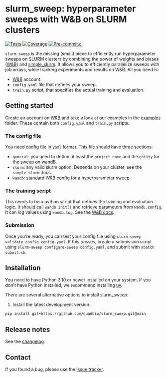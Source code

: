 # slurm_sweep: hyperparameter sweeps with W&B on SLURM clusters

[![Tests][badge-tests]][tests]
[![Coverage][badge-coverage]][coverage]
[![Pre-commit.ci][badge-pre-commit]][pre-commit]

[badge-tests]: https://github.com/quadbio/slurm_sweep/actions/workflows/test.yaml/badge.svg
[badge-coverage]: https://codecov.io/gh/quadbio/slurm_sweep/branch/main/graph/badge.svg
[badge-pre-commit]: https://results.pre-commit.ci/badge/github/quadbio/slurm_sweep/main.svg


`slurm_sweep` is the missing (small) piece to efficiently run hyperparameter sweeps on SLURM clusters by combining the power of weights and biases ([W&B][]) and [simple_slurm][]. It allows you to efficiently parallelize sweeps with job arrays, while tracking experiments and results on W&B. All you need is:

- [W&B][] account.
- `config.yaml` file that defines your sweep.
- `train.py` script, that specifies the actual training and evaluation.

## Getting started

Create an account on [W&B][] and take a look at our examples in the [examples][] folder. These contain both `config.yaml` and `train.py` scripts.

### The config file
You need config file in `yaml` format. This file should have three sections:
- `general`: you need to define at least the `project_name` and the `entity` for the sweep on wandB.
- `slurm`: any valid slurm option. Depends on your cluster, see the `simple_slurm` docs.
- `wandb`: [standard W&B config](https://docs.wandb.ai/guides/sweeps/define-sweep-configuration/) for a hyperparameter sweep.

### The training script
This needs to be a python script that defines the training and evaluation logic. It should call `wandb.init()` and retrieve parameters from `wandb.config`. It can log values using `wandb.log`. See the [W&B docs](https://docs.wandb.ai/guides/sweeps/).

### Submission
Once you're ready, you can test your config file using `slurm-sweep validate_config config.yaml`. If this passes, create a submission script using `slurm-sweep configure-sweep config.yaml`, and submit with `sbatch submit.sh`.

## Installation

You need to have Python 3.10 or newer installed on your system.
If you don't have Python installed, we recommend installing [uv][].

There are several alternative options to install slurm_sweep:

<!--
1) Install the latest release of `slurm_sweep` from [PyPI][]:

```bash
pip install slurm_sweep
```
-->

1. Install the latest development version:

```bash
pip install git+https://github.com/quadbio/slurm_sweep.git@main
```

## Release notes

See the [changelog][].

## Contact
If you found a bug, please use the [issue tracker][].


[examples]: https://github.com/quadbio/slurm_sweep/tree/main/examples
[uv]: https://github.com/astral-sh/uv
[scverse discourse]: https://discourse.scverse.org/
[issue tracker]: https://github.com/quadbio/slurm_sweep/issues
[tests]: https://github.com/quadbio/slurm_sweep/actions/workflows/test.yaml
[changelog]: https://github.com/quadbio/slurm_sweep/blob/main/CHANGELOG.md
[pypi]: https://pypi.org/project/slurm_sweep
[simple_slurm]: https://github.com/amq92/simple_slurm
[W&B]:  https://wandb.ai/site/
[coverage]: https://codecov.io/gh/quadbio/slurm_sweep
[pre-commit]: https://results.pre-commit.ci/latest/github/quadbio/slurm_sweep/main
